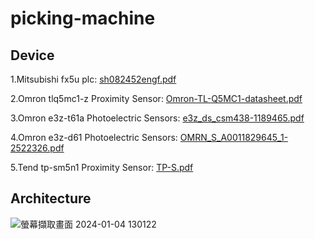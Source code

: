 # picking-machine
## Device
1.Mitsubishi fx5u plc:
[sh082452engf.pdf](https://github.com/iiotntust/picking-machine/files/13826485/sh082452engf.pdf)

2.Omron tlq5mc1-z Proximity Sensor:
[Omron-TL-Q5MC1-datasheet.pdf](https://github.com/iiotntust/picking-machine/files/13826472/Omron-TL-Q5MC1-datasheet.pdf)

3.Omron e3z-t61a Photoelectric Sensors:
[e3z_ds_csm438-1189465.pdf](https://github.com/iiotntust/picking-machine/files/13826473/e3z_ds_csm438-1189465.pdf)

4.Omron e3z-d61 Photoelectric Sensors:
[OMRN_S_A0011829645_1-2522326.pdf](https://github.com/iiotntust/picking-machine/files/13826474/OMRN_S_A0011829645_1-2522326.pdf)

5.Tend tp-sm5n1 Proximity Sensor:
[TP-S.pdf](https://github.com/iiotntust/picking-machine/files/13826503/TP-S.pdf)

## Architecture
![螢幕擷取畫面 2024-01-04 130122](https://github.com/iiotntust/picking-machine/assets/56021651/fad4c939-680b-48af-8d30-50da2818b22e)
